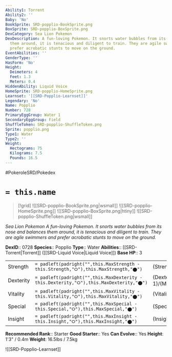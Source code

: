 ```yaml
---
Ability1: Torrent
Ability2: ''
Baby: 'No'
BookSprite: SRD-popplio-BookSprite.png
BoxSprite: SRD-popplio-BoxSprite.png
DexCategory: Sea Lion Pokemon
DexDescription: A fun-loving Pokemon. It snorts water bubbles from its nose and balances
  them around, it is tenacious and diligent to train. They are agile swimmers and
  prefer acrobatic stunts to move on the ground.
EventAbilities: ''
GenderType: ''
HasForm: 'No'
Height:
  Deimeters: 4
  Feet: 1.3
  Meters: 0.4
HiddenAbility: Liquid Voice
HomeSprite: SRD-popplio-HomeSprite.png
Learnset: '[[SRD-Popplio-Learnset]]'
Legendary: 'No'
Name: Popplio
Number: 728
PrimaryEggGroup: Water 1
SecondaryEggGroup: Field
ShuffleToken: SRD-popplio-ShuffleToken.png
Sprite: popplio.png
Type1: Water
Type2: ''
Weight:
  Hectograms: 75
  Kilograms: 7.5
  Pounds: 16.5
---
```


#PokeroleSRD/Pokedex

# `= this.name`

> [!grid]
> ![[SRD-popplio-BookSprite.png|wsmall]]
> ![[SRD-popplio-HomeSprite.png]]
> ![[SRD-popplio-BoxSprite.png|htiny]]
> ![[SRD-popplio-ShuffleToken.png|wsmall]]


*Sea Lion Pokemon*
*A fun-loving Pokemon. It snorts water bubbles from its nose and balances them around, it is tenacious and diligent to train. They are agile swimmers and prefer acrobatic stunts to move on the ground.*

**DexID**:: 0728
**Species**:: Popplio
**Type**:: Water
**Abilities**:: [[SRD-Torrent|Torrent]] ([[SRD-Liquid Voice|Liquid Voice]])
**Base HP**:: 3

|           |                                                                                        |                                          |
| --------- | -------------------------------------------------------------------------------------- | ---------------------------------------- |
| Strength  | `= padleft(padright("",this.MaxStrength - this.Strength,"⭘"),this.MaxStrength,"⬤")`    | (Strength::2)/(MaxStrength::4)   |
| Dexterity | `= padleft(padright("",this.MaxDexterity - this.Dexterity,"⭘"),this.MaxDexterity,"⬤")` | (Dexterity:: 1)/(MaxDexterity::3) |
| Vitality  | `= padleft(padright("",this.MaxVitality - this.Vitality,"⭘"),this.MaxVitality,"⬤")`    | (Vitality::2)/(MaxVitality::4)   |
| Special   | `= padleft(padright("",this.MaxSpecial - this.Special,"⭘"),this.MaxSpecial,"⬤")`       | (Special::2)/(MaxSpecial::4)     |
| Insight   | `= padleft(padright("",this.MaxInsight - this.Insight,"⭘"),this.MaxInsight,"⬤")`       | (Insight::2)/(MaxInsight::4)     |


**Recommended Rank**:: Starter
**Good Starter**:: Yes
**Can Evolve**:: Yes
**Height**: 1'3" / 0.4m
**Weight**: 16.5lbs / 7.5kg

![[SRD-Popplio-Learnset]]